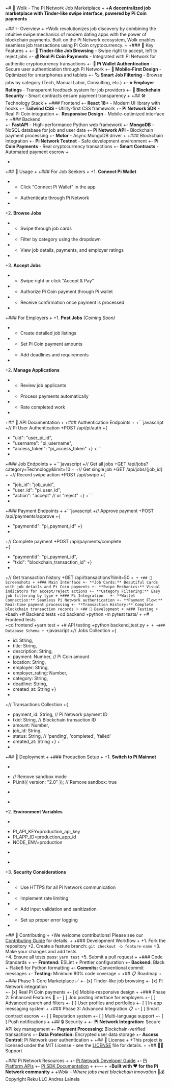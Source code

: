 
+# 🚀 Wolk - The Pi Network Job Marketplace
+
+**A decentralized job marketplace with Tinder-like swipe interface, powered by Pi Coin payments**

+## ✨ Overview
+
+Wolk revolutionizes job discovery by combining the intuitive swipe mechanics of modern dating apps with the power of blockchain payments. Built on the Pi Network ecosystem, Wolk enables seamless job transactions using Pi Coin cryptocurrency.
+
+### 🎯 Key Features
+
+- **🔄 Tinder-like Job Browsing** - Swipe right to accept, left to reject jobs
+- **💰 Real Pi Coin Payments** - Integrated with Pi Network for authentic cryptocurrency transactions
+- **🔐 Pi Wallet Authentication** - Secure user authentication through Pi Network
+- **📱 Mobile-First Design** - Optimized for smartphones and tablets
+- **🏷️ Smart Job Filtering** - Browse jobs by category (Tech, Manual Labor, Consulting, etc.)
+- **⭐ Employer Ratings** - Transparent feedback system for job providers
+- **🔗 Blockchain Security** - Smart contracts ensure payment transparency
+
+## 🛠️ Technology Stack
+
+### Frontend
+- **React 18+** - Modern UI library with hooks
+- **Tailwind CSS** - Utility-first CSS framework
+- **Pi Network SDK** - Real Pi Coin integration
+- **Responsive Design** - Mobile-optimized interface
+
+### Backend  
+- **FastAPI** - High-performance Python web framework
+- **MongoDB** - NoSQL database for job and user data
+- **Pi Network API** - Blockchain payment processing
+- **Motor** - Async MongoDB driver
+
+### Blockchain Integration
+- **Pi Network Testnet** - Safe development environment
+- **Pi Coin Payments** - Real cryptocurrency transactions
+- **Smart Contracts** - Automated payment escrow
+

+
+## 📱 Usage
+
+### For Job Seekers
+
+1. **Connect Pi Wallet**
+   - Click "Connect Pi Wallet" in the app
+   - Authenticate through Pi Network
+
+2. **Browse Jobs**
+   - Swipe through job cards
+   - Filter by category using the dropdown
+   - View job details, payments, and employer ratings
+
+3. **Accept Jobs**
+   - Swipe right or click "Accept & Pay"
+   - Authorize Pi Coin payment through Pi wallet
+   - Receive confirmation once payment is processed
+
+### For Employers
+
+1. **Post Jobs** *(Coming Soon)*
+   - Create detailed job listings
+   - Set Pi Coin payment amounts
+   - Add deadlines and requirements
+
+2. **Manage Applications**
+   - Review job applicants
+   - Process payments automatically
+   - Rate completed work
+
+## 🔗 API Documentation
+
+### Authentication Endpoints
+
+```javascript
+// Pi User Authentication
+POST /api/pi/auth
+{
+  "uid": "user_pi_id",
+  "username": "pi_username", 
+  "access_token": "pi_access_token"
+}
+```
+
+### Job Endpoints
+
+```javascript
+// Get all jobs
+GET /api/jobs?category=Technology&limit=10
+
+// Get single job
+GET /api/jobs/{job_id}
+
+// Record swipe action
+POST /api/swipe
+{
+  "job_id": "job_uuid",
+  "user_id": "pi_user_id", 
+  "action": "accept" // or "reject"
+}
+```
+
+### Payment Endpoints
+
+```javascript
+// Approve payment
+POST /api/payments/approve
+{
+  "paymentId": "pi_payment_id"
+}
+
+// Complete payment
+POST /api/payments/complete  
+{
+  "paymentId": "pi_payment_id",
+  "txid": "blockchain_transaction_id"
+}
+
+// Get transaction history
+GET /api/transactions?limit=50
+```
+
+## 🎨 Screenshots
+
+### Main Interface
+- **Job Cards:** Beautiful cards with job details and Pi Coin payments
+- **Swipe Mechanics:** Visual indicators for accept/reject actions
+- **Category Filtering:** Easy job filtering by type
+
+### Pi Integration  
+- **Wallet Connection:** Seamless Pi Network authentication
+- **Payment Flow:** Real-time payment processing
+- **Transaction History:** Complete blockchain transaction records
+
+## 🧪 Development
+
+### Testing
+
+```bash
+# Backend tests
+cd backend
+python -m pytest tests/
+
+# Frontend tests  
+cd frontend
+yarn test
+
+# API testing
+python backend_test.py
+```
+
+### Database Schema
+
+```javascript
+// Jobs Collection
+{
+  id: String,
+  title: String,
+  description: String, 
+  payment: Number, // Pi Coin amount
+  location: String,
+  employer: String,
+  employer_rating: Number,
+  category: String,
+  deadline: String,
+  created_at: String
+}
+
+// Transactions Collection
+{
+  payment_id: String, // Pi Network payment ID
+  txid: String, // Blockchain transaction ID  
+  amount: Number,
+  job_id: String,
+  status: String, // 'pending', 'completed', 'failed'
+  created_at: String
+}
+```
+
+## 🚀 Deployment
+
+### Production Setup
+
+1. **Switch to Pi Mainnet**
+   ```javascript
+   // Remove sandbox mode
+   Pi.init({ version: "2.0" }); // Remove sandbox: true
+   ```
+
+2. **Environment Variables**
+   ```bash
+   PI_API_KEY=production_api_key
+   PI_APP_ID=production_app_id
+   NODE_ENV=production
+   ```
+
+3. **Security Considerations**
+   - Use HTTPS for all Pi Network communication
+   - Implement rate limiting
+   - Add input validation and sanitization
+   - Set up proper error logging
+
+## 🤝 Contributing
+
+We welcome contributions! Please see our [Contributing Guide](CONTRIBUTING.md) for details.
+
+### Development Workflow
+
+1. Fork the repository
+2. Create a feature branch: `git checkout -b feature-name`
+3. Make your changes and add tests  
+4. Ensure all tests pass: `yarn test`
+5. Submit a pull request
+
+### Code Standards
+
+- **Frontend:** ESLint + Prettier configuration
+- **Backend:** Black + Flake8 for Python formatting
+- **Commits:** Conventional commit messages
+- **Testing:** Minimum 80% code coverage
+
+## 📋 Roadmap
+
+### Phase 1: Core Marketplace ✅
+- [x] Tinder-like job browsing
+- [x] Pi Network integration  
+- [x] Real Pi Coin payments
+- [x] Mobile-responsive design
+
+### Phase 2: Enhanced Features 🔄
+- [ ] Job posting interface for employers
+- [ ] Advanced search and filters
+- [ ] User profiles and portfolios
+- [ ] In-app messaging system
+
+### Phase 3: Advanced Integration 📋
+- [ ] Smart contract escrow
+- [ ] Reputation system
+- [ ] Multi-language support
+- [ ] Push notifications
+
+## 🔒 Security
+
+- **Pi Network Integration:** Secure API key management
+- **Payment Processing:** Blockchain-verified transactions
+- **Data Protection:** Encrypted user data storage
+- **Access Control:** Pi Network user authentication
+
+## 📄 License
+
+This project is licensed under the MIT License - see the [LICENSE](LICENSE) file for details.
+
+## 🙋‍♂️ Support

+### Pi Network Resources
+
+- [Pi Network Developer Guide](https://pi-apps.github.io/community-developer-guide/)
+- [Pi Platform APIs](https://pi-apps.github.io/community-developer-guide/docs/gettingStarted/piAppPlatform/piAppPlatformAPIs/)
+- [Pi SDK Documentation](https://github.com/pi-apps/pi-platform-docs)
+
+---
+
+**Built with ❤️ for the Pi Network community**
+
+*Wolk - Where jobs meet blockchain innovation* 🚀💰
Copyright Reku LLC Andres Lainela
